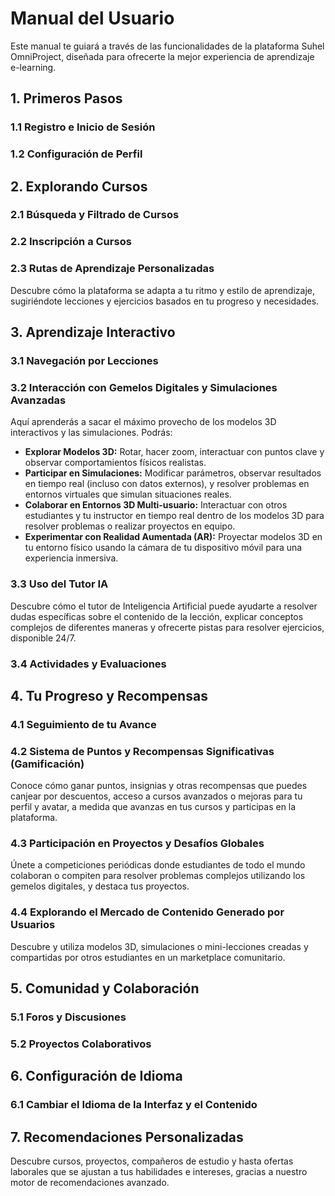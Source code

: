 # Manual del Usuario

Este manual te guiará a través de las funcionalidades de la plataforma Suhel OmniProject, diseñada para ofrecerte la mejor experiencia de aprendizaje e-learning.

## 1. Primeros Pasos

### 1.1 Registro e Inicio de Sesión

### 1.2 Configuración de Perfil

## 2. Explorando Cursos

### 2.1 Búsqueda y Filtrado de Cursos

### 2.2 Inscripción a Cursos

### 2.3 Rutas de Aprendizaje Personalizadas

Descubre cómo la plataforma se adapta a tu ritmo y estilo de aprendizaje, sugiriéndote lecciones y ejercicios basados en tu progreso y necesidades.

## 3. Aprendizaje Interactivo

### 3.1 Navegación por Lecciones

### 3.2 Interacción con Gemelos Digitales y Simulaciones Avanzadas

Aquí aprenderás a sacar el máximo provecho de los modelos 3D interactivos y las simulaciones. Podrás:

*   **Explorar Modelos 3D:** Rotar, hacer zoom, interactuar con puntos clave y observar comportamientos físicos realistas.
*   **Participar en Simulaciones:** Modificar parámetros, observar resultados en tiempo real (incluso con datos externos), y resolver problemas en entornos virtuales que simulan situaciones reales.
*   **Colaborar en Entornos 3D Multi-usuario:** Interactuar con otros estudiantes y tu instructor en tiempo real dentro de los modelos 3D para resolver problemas o realizar proyectos en equipo.
*   **Experimentar con Realidad Aumentada (AR):** Proyectar modelos 3D en tu entorno físico usando la cámara de tu dispositivo móvil para una experiencia inmersiva.

### 3.3 Uso del Tutor IA

Descubre cómo el tutor de Inteligencia Artificial puede ayudarte a resolver dudas específicas sobre el contenido de la lección, explicar conceptos complejos de diferentes maneras y ofrecerte pistas para resolver ejercicios, disponible 24/7.

### 3.4 Actividades y Evaluaciones

## 4. Tu Progreso y Recompensas

### 4.1 Seguimiento de tu Avance

### 4.2 Sistema de Puntos y Recompensas Significativas (Gamificación)

Conoce cómo ganar puntos, insignias y otras recompensas que puedes canjear por descuentos, acceso a cursos avanzados o mejoras para tu perfil y avatar, a medida que avanzas en tus cursos y participas en la plataforma.

### 4.3 Participación en Proyectos y Desafíos Globales

Únete a competiciones periódicas donde estudiantes de todo el mundo colaboran o compiten para resolver problemas complejos utilizando los gemelos digitales, y destaca tus proyectos.

### 4.4 Explorando el Mercado de Contenido Generado por Usuarios

Descubre y utiliza modelos 3D, simulaciones o mini-lecciones creadas y compartidas por otros estudiantes en un marketplace comunitario.

## 5. Comunidad y Colaboración

### 5.1 Foros y Discusiones

### 5.2 Proyectos Colaborativos

## 6. Configuración de Idioma

### 6.1 Cambiar el Idioma de la Interfaz y el Contenido

## 7. Recomendaciones Personalizadas

Descubre cursos, proyectos, compañeros de estudio y hasta ofertas laborales que se ajustan a tus habilidades e intereses, gracias a nuestro motor de recomendaciones avanzado.
